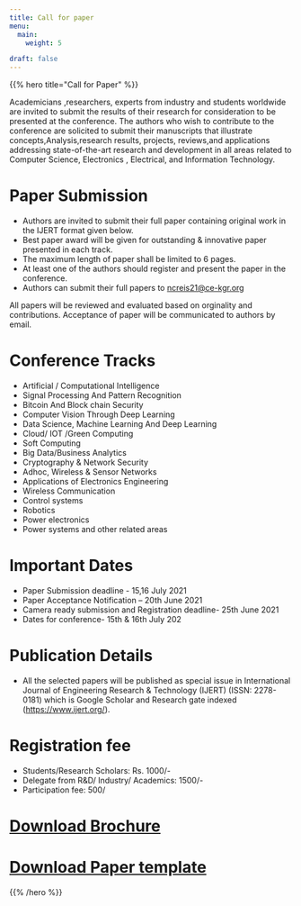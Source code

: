 ```yaml
---
title: Call for paper
menu:
  main:
    weight: 5

draft: false    
---
```


{{% hero title="Call for Paper" %}}
<!-- TODO: filter and search -->
Academicians ,researchers, experts from industry and students worldwide are invited to submit 
the results of their research for consideration to be presented at the conference. The authors 
who wish to contribute to the conference are solicited to submit their manuscripts that illustrate 
concepts,Analysis,research results, projects, reviews,and applications addressing state-of-the-art 
research and development in all areas related to Computer Science, Electronics , Electrical, and
Information Technology.


# Paper Submission

* Authors are invited to submit their full paper containing original work in
the IJERT format given below. 
* Best paper award will be given for outstanding & innovative paper
presented in each track.
* The maximum length of paper shall be limited to 6 pages. 
* At least one of the authors should register and present the paper in the
conference. 
* Authors can submit their full papers to ncreis21@ce-kgr.org

All papers will be reviewed and evaluated based on orginality and contributions. Acceptance 
of paper will be communicated to authors by email.

# Conference Tracks
* Artificial / Computational Intelligence
* Signal Processing And Pattern Recognition
* Bitcoin And Block chain Security
* Computer Vision Through Deep Learning
*  Data Science, Machine Learning And Deep Learning 
* Cloud/ IOT /Green Computing
* Soft Computing
* Big Data/Business Analytics
* Cryptography & Network Security
* Adhoc, Wireless & Sensor Networks
* Applications of Electronics Engineering
* Wireless Communication
* Control systems
* Robotics
* Power electronics 
* Power systems and other related areas

# Important Dates
* Paper Submission deadline - 15,16 July 2021
* Paper Acceptance Notification – 20th June 2021
* Camera ready submission and Registration deadline- 25th June 2021
* Dates for conference- 15th & 16th July 202

# Publication Details
* All the selected papers will be published as special
issue in International Journal of Engineering Research & Technology 
(IJERT) (ISSN: 2278-0181) which is Google Scholar and Research gate 
indexed (https://www.ijert.org/).


# Registration fee
* Students/Research Scholars: Rs. 1000/-
* Delegate from R&D/ Industry/ Academics: 1500/-
* Participation fee: 500/


#  [Download Brochure<i class="fa fa-download" aria-hidden="true" href="/NCREIS.pdf"></i>](/NCREIS.pdf) 

 # [Download Paper template<i class="fa fa-download" aria-hidden="true"></i>](/images/IJERT_Paper_Template.doc)
{{% /hero %}}

